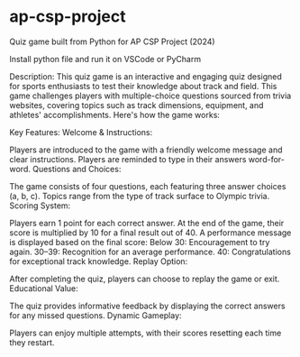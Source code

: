 # ap-csp-project
Quiz game built from Python for AP CSP Project (2024)

Install python file and run it on VSCode or PyCharm

Description: This quiz game is an interactive and engaging quiz designed for sports enthusiasts to test their knowledge about track and field. This game challenges players with multiple-choice questions sourced from trivia websites, covering topics such as track dimensions, equipment, and athletes' accomplishments. Here's how the game works:

Key Features:
Welcome & Instructions:

Players are introduced to the game with a friendly welcome message and clear instructions.
Players are reminded to type in their answers word-for-word.
Questions and Choices:

The game consists of four questions, each featuring three answer choices (a, b, c).
Topics range from the type of track surface to Olympic trivia.
Scoring System:

Players earn 1 point for each correct answer.
At the end of the game, their score is multiplied by 10 for a final result out of 40.
A performance message is displayed based on the final score:
Below 30: Encouragement to try again.
30–39: Recognition for an average performance.
40: Congratulations for exceptional track knowledge.
Replay Option:

After completing the quiz, players can choose to replay the game or exit.
Educational Value:

The quiz provides informative feedback by displaying the correct answers for any missed questions.
Dynamic Gameplay:

Players can enjoy multiple attempts, with their scores resetting each time they restart.
